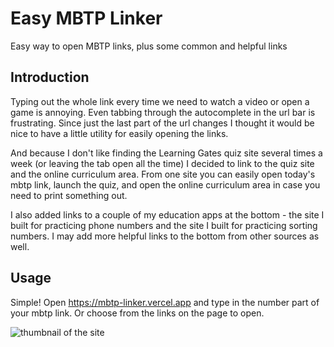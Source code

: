 # Easy MBTP Linker

Easy way to open MBTP links, plus some common and helpful links

## Introduction

Typing out the whole link every time we need to watch a video or open a game is annoying. Even tabbing through the autocomplete in the url bar is frustrating. Since just the last part of the url changes I thought it would be nice to have a little utility for easily opening the links.

And because I don't like finding the Learning Gates quiz site several times a week (or leaving the tab open all the time) I decided to link to the quiz site and the online curriculum area. From one site you can easily open today's mbtp link, launch the quiz, and open the online curriculum area in case you need to print something out.

I also added links to a couple of my education apps at the bottom - the site I built for practicing phone numbers and the site I built for practicing sorting numbers. I may add more helpful links to the bottom from other sources as well.

## Usage

Simple! Open https://mbtp-linker.vercel.app and type in the number part of your mbtp link. Or choose from the links on the page to open.

![thumbnail of the site](https://mbtp-linker.vercel.app/thumbnail.png)
